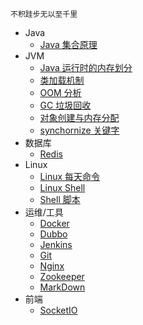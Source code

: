  `不积跬步无以至千里`

- Java
	- [Java 集合原理](study/java/array.md)
- JVM
	- [Java 运行时的内存划分](study/jvm/runMemery.md)
	- [类加载机制](study/jvm/classLoader.md)
	- [OOM 分析](study/jvm/oom.md)	
	- [GC 垃圾回收](study/jvm/gc.md)
	- [对象创建与内存分配](study/jvm/newObject.md)
	- [synchornize 关键字](study/jvm/synchronize.md)
- 数据库
	- [Redis](study/db/redis.md)
- Linux
	- [Linux 每天命令](study/Linux/linuxCommand.md)
	- [Linux Shell](study/Linux/shell.md)
	- [Shell 脚本](study/Linux/shellScript.md)
- 运维/工具
	- [Docker](study/utils/docker.md)
	- [Dubbo](study/utils/dubbo.md)
	- [Jenkins](study/utils/jenkins.md)
	- [Git](study/utils/git.md)
	- [Nginx](study/utils/nginx.md)
	- [Zookeeper](study/utils/zookeeper.md)
	- [MarkDown](study/utils/markDown.md)
- 前端
	- [SocketIO](study/front/websocket.md)
